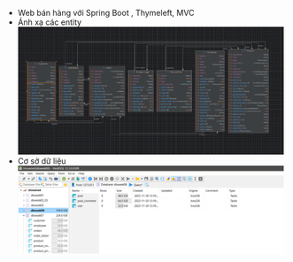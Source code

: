- Web bán hàng với Spring Boot , Thymeleft, MVC
- Ánh xạ các entity
  ![img.png](img%2Fimg.png)
- Cơ sở dữ liệu
  ![img_1.png](img%2Fimg_1.png)